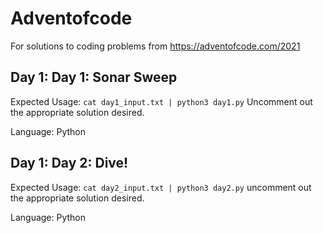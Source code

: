 # Adventofcode

For solutions to coding problems from https://adventofcode.com/2021

## Day 1: Day 1: Sonar Sweep
Expected Usage:
`cat day1_input.txt | python3 day1.py`
Uncomment out the appropriate solution desired.

Language: Python
## Day 1: Day 2: Dive!
Expected Usage:
`cat day2_input.txt | python3 day2.py`
uncomment out the appropriate solution desired.

Language: Python